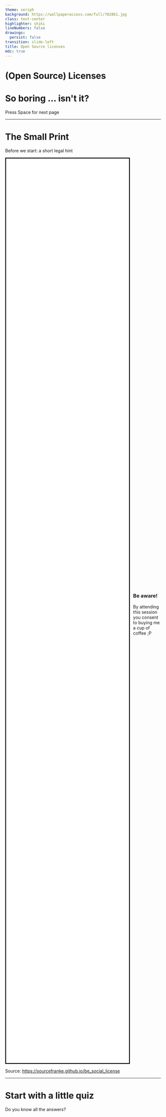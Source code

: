 ```yaml
---
theme: seriph
background: https://wallpaperaccess.com/full/702861.jpg
class: text-center
highlighter: shiki
lineNumbers: false
drawings:
  persist: false
transition: slide-left
title: Open Source licenses
mdc: true
---
```


# (Open Source) Licenses
# So boring ... isn't it?

<div class="pt-12">
  <span @click="$slidev.nav.next" class="px-2 py-1 rounded cursor-pointer" hover="bg-white bg-opacity-10">
    Press Space for next page <carbon:arrow-right class="inline"/>
  </span>
</div>

<!--
I am not a legal expert

Please give feedback on how to improve
-->


---

# The Small Print
Before we start: a short legal hint

<div style="display: flex; justify-content: space-between; gap: 10px; height: 75%">
   <iframe style="width: 80%; border-style: solid; border-width: medium;" src="be_social_license.txt"></iframe>
 
   <div style="width: 18%; align-self: center;">
      <h3>Be aware!</h3>
      By attending this session you consent to buying me a cup of coffee ;P
   </div>
</div>

Source: https://sourcefranke.github.io/be_social_license


---

# Start with a little quiz
Do you know all the answers?

<div style="display: flex; justify-content: center; align-items: center; height: 75%">
    <ol>
        <li>How long have you been working at your company?</li>
        <li>When did you the last time read your employment contract?</li>
        <li>Without looking it up: what details can you remember from your employment contract? ... Don't tell us!</li>
    </ol>
</div>

---

# Why care about licenses?
Once upon a time in the Executive Suite

<div style="display: flex; justify-content: space-between; gap: 10px; height: 75%">
    <img src="/broadcom_vmware.png" style="width: 75%; border-style: solid; border-width: medium;" />
    <div style="width: 28%; align-self: center">
        <h3>VMware</h3>
        Developer of Spring Boot
        <br><br>
        Nothing spectacular at first sight, or?
    </div>
</div>

Source: https://www.broadcom.com/blog/broadcom-announces-successful-acquisition-of-vmware


---

# Why care about licenses? (2)
So what?

<br>

<div style="display: flex; justify-content: space-between; gap: 10px;">
    <img src="/broadcom_vmware_2.png" style="width: 60%; height: 60%; border-style: solid; border-width: medium;" />
    <div style="width: 38%; align-self: center">
        <h3>Turning the whole business inside out!</h3>
        Does that potentally lead to any unpleasant consequences for Spring Boot, too?
    </div>
</div>

<br>
<br>
<br>

Source: https://rcpmag.com/articles/2023/12/13/broadcom-kills-vmware-perpetual-licenses.aspx


---

# What is a Software License?
Some short definition

<br>
<br>

<h3 style="border-style: solid; border-width: medium; padding: 5px;">
A software license is a document that provides legally binding guidelines for the use and distribution of software.

Software licenses typically provide end users with the right to one or more copies of the software without violating
copyrights. The license also defines the responsibilities of the parties entering into the license agreement and may
impose restrictions on how the software can be used.
</h3>

<br>
<br>
<br>
<br>

Source: https://www.techtarget.com/searchcio/definition/software-license

---

# Let's have a closer look
Behind the scenes

<div style="display: flex; justify-content: space-between; background-color: white; padding: 10px">
    <img src="/Angular.svg" width="20%"/>
    <img src="/Java.svg" width="20%"/>
    <img src="/Typescript.svg" width="20%" />
    <img src="/Spring_Boot.svg" width="20%"/>
</div>

Do you actually know about any license terms for tools you regularly use at work?


---

# Angular
MIT license

<div style="display: flex; justify-content: space-between; gap: 10px; height: 65%">
    <iframe style="width: 70%; border-style: solid; border-width: medium;" src="MIT.txt"></iframe>
    <div style="width: 28%; align-self: center">
        <h3>Pretty short, right?</h3>
        So much freedom!
    </div>
</div>

<br>
<br>

Source: https://angular.io/license


---

# Java
It depends! \:-D

<br>
<div style="display: flex; flex-flow: row; justify-content: space-around;">
    <div style="width: 45%">
        <img src="/Oracle.svg" style="width: 100%; height: 50px" />
        <br>
        <ul>
            <li>Proprietary</li>
            <li>Oracle No-Fee Terms and Conditions License (NFTC, changed with JDK 17)</li>
        </ul>
        <br/>
        Source:
         <a href="https://www.oracle.com/downloads/licenses/no-fee-license.html">
            https://www.oracle.com/downloads/licenses/no-fee-license.html
         </a>
    </div>
    <div style="width: 45%">
        <img src="/openjdk.png" style="width: 100%; height: 50px" />
        <br>
        <ul>
            <li>Open Source (starting with OpenJDK 7)</li>
        </ul>
         => let's have a closer look
    </div>
</div>
<br>
<p style="text-align: center">
    So, there is not THAT ONE Java
</p>

<!--
Java first released in 1995

OpenJDK 7 released on November 13, 2006

Acquisition of Sun Microsystems by ORACLE in 2009-10
-->


---

# Java - OpenJDK
GNU General Public License, Version 2 (GPLv2)

<div style="display: flex; justify-content: space-between; gap: 10px; height: 75%">
    <iframe style="width: 70%; border-style: solid; border-width: medium;" src="gpl-2.0.txt"></iframe>
    <div style="width: 28%; align-self: center">
        <h3>Point 2 b)</h3>
        If you copy parts of the source code, you have to take the license with you for your whole product!
        <br><br>
        So you never get out ouf there again ...
    </div>
</div>

Source: https://github.com/openjdk/jdk


---

# Speaking of GPL
It definitely has some real impact!

<br>

<div style="display: flex; justify-content: space-between">
    <img src="/sfc_vizio_1.png" height="49%" width="49%" />
    <img src="/sfc_vizio_2.png" height="49%" width="49%" />
</div>

<br>
<br>
<br>

Sources:
- https://www.zdnet.com/article/open-source-vizio-lawsuit-takes-an-ugly-turn/
- https://www.zdnet.com/article/software-freedom-conservancy-wins-big-step-forward-for-open-source-rights/


---

# TypeScript & Spring Boot
Apache License, Version 2.0

<div style="display: flex; justify-content: space-between; gap: 10px; height: 60%">
    <iframe style="width: 70%; border-style: solid; border-width: medium;" src="apache.txt"></iframe>
    <div style="width: 28%; align-self: center">
        <h3>4. Redistribution</h3>
        Changed parts have to be declared, but are allowed to be licensed differently.
    </div>
</div>

Sources:
- https://github.com/microsoft/TypeScript
- https://github.com/spring-projects/spring-boot


---
layout: end
---

# Read The F***ing Small Print (RTFSP)
I am really looking forward to drinking a lot of coffee!!
